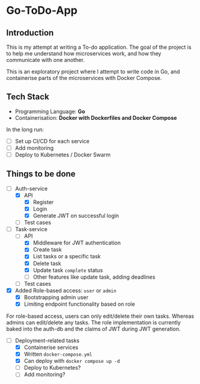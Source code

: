# Go-ToDo-App

## Introduction
This is my attempt at writing a To-do application. The goal of the project is to help me understand how microservices work, and how they communicate with one another. 

This is an exploratory project where I attempt to write code in Go, and containerise parts of the microservices with Docker Compose.

## Tech Stack
- Programming Language: **Go**
- Containerisation: **Docker with Dockerfiles and Docker Compose**

In the long run:
- [ ] Set up CI/CD for each service
- [ ] Add monitoring
- [ ] Deploy to Kubernetes / Docker Swarm

## Things to be done
- [ ] Auth-service
    - [x] API
        - [x] Register
        - [x] Login
        - [x] Generate JWT on successful login
    - [ ] Test cases

- [ ] Task-service
    - [ ] API
        - [x] Middleware for JWT authentication
        - [x] Create task
        - [x] List tasks or a specific task
        - [x] Delete task
        - [x] Update task `complete` status
        - [ ] Other features like update task, adding deadlines
    - [ ] Test cases

- [x] Added Role-based access: `user` or `admin`
    - [x] Bootstrapping admin user
    - [x] Limiting endpoint functionality based on role

For role-based access, users can only edit/delete their own tasks. Whereas admins can edit/delete any tasks. The role implementation is currently baked into the auth-db and the claims of JWT during JWT generation.

- [ ] Deployment-related tasks
    - [x] Containerise services
    - [x] Written `docker-compose.yml`
    - [x] Can deploy with `docker compose up -d`
    - [ ] Deploy to Kubernetes?
    - [ ] Add monitoring?

